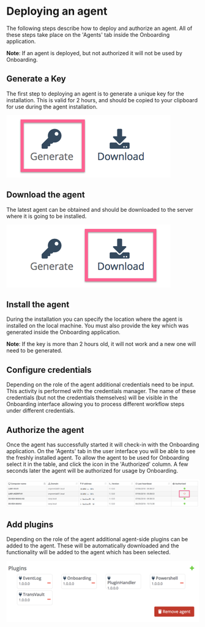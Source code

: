 # Deploying an agent

The following steps describe how to deploy and authorize an agent.  All of these steps take place on the 'Agents' tab inside the Onboarding application.

**Note**: If an agent is deployed, but not authorized it will not be used by Onboarding.

## Generate a Key

The first step to deploying an agent is to generate a unique key for the installation. This is valid for 2 hours, and should be copied to your clipboard for use during the agent installation.


![Seed](images/agent-generate.png)

## Download the agent

The latest agent can be obtained and should be downloaded to the server where it is going to be installed.


![Seed](images/agent-download.png)

## Install the agent

During the installation you can specify the location where the agent is installed on the local machine. You must also provide the key which was generated inside the Onboarding application.

**Note**: If the key is more than 2 hours old, it will not work and a new one will need to be generated.

## Configure credentials

Depending on the role of the agent additional credentials need to be input. This activity is performed with the credentials manager. The name of these credentials (but not the credentials themselves) will be visible in the Onboarding interface allowing you to process different workflow steps under different credentials.

<screenshot needed>

## Authorize the agent

Once the agent has successfully started it will check-in with the Onboarding application. On the 'Agents' tab in the user interface you will be able to see the freshly installed agent. To allow the agent to be used for Onboarding select it in the table, and click the icon in the 'Authorized' column. A few seconds later the agent will be authorized for usage by Onboarding.

![Seed](images/agent-authorize.png)

## Add plugins

Depending on the role of the agent additional agent-side plugins can be added to the agent. These will be automatically downloaded and the functionality will be added to the agent which has been selected.

![Seed](images/agent-plugins.png)